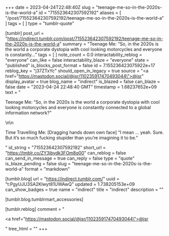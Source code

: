 +++
date = 2023-04-24T22:48:40Z
slug = "teenage-me-so-in-the-2020s-is-the-world-a"
id = "715523642307592192"
aliases = [ "/post/715523642307592192/teenage-me-so-in-the-2020s-is-the-world-a" ]
tags = [ ]
type = "tumblr-quote"

[tumblr]
post_url = "https://indirect.tumblr.com/post/715523642307592192/teenage-me-so-in-the-2020s-is-the-world-a"
summary = "Teenage Me: “So, in the 2020s is the world a corporate dystopia with cool looking motorcycles and everyone is constantly..."
tags = [ ]
note_count = 0.0
interactability_reblog = "everyone"
can_like = false
interactability_blaze = "everyone"
state = "published"
is_blocks_post_format = false
id = 7.155236423075922e+17
reblog_key = "j37ZTxYc"
should_open_in_legacy = true
source = "<a href=\"https://mastodon.social/@jsr/110235917470493044\">@jsr</a>"
display_avatar = true
blog_name = "indirect"
is_blazed = false
can_blaze = false
date = "2023-04-24 22:48:40 GMT"
timestamp = 1.68237652e+09
text = "<p>Teenage Me: &ldquo;So, in the 2020s is the world a corporate dystopia with cool looking motorcycles and everyone is constantly connected to a global information network?&rdquo;</p>\n\n<p>Time Travelling Me: [Dragging hands down own face] &ldquo;I mean &hellip; yeah. Sure. But it&rsquo;s so much fucking stupider than you&rsquo;re imagining it to be.&rdquo;</p>"
id_string = "715523642307592192"
short_url = "https://tmblr.co/ZY3jbydk3FOm8q00"
can_reblog = false
can_send_in_message = true
can_reply = false
type = "quote"
is_blaze_pending = false
slug = "teenage-me-so-in-the-2020s-is-the-world-a"
format = "markdown"

[tumblr.blog]
url = "https://indirect.tumblr.com/"
uuid = "t:PgyUJU3SA2Klwyt81UWAwQ"
updated = 1.738205153e+09
can_show_badges = true
name = "indirect"
title = "indirect"
description = ""

[tumblr.blog.tumblrmart_accessories]

[tumblr.reblog]
comment = "<p><a href=\"https://mastodon.social/@jsr/110235917470493044\">@jsr</a></p>"
tree_html = ""
+++
